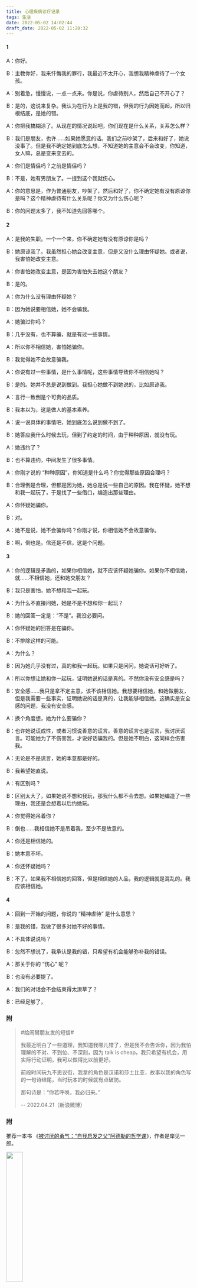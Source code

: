 ```yaml
---
title: 心理疾病诊疗记录
tags: 生活
date: 2022-05-02 14:02:44
draft_date: 2022-05-02 11:20:32
---
```



<style>
li:nth-child(odd) {
  list-style-type: "A：";
}
li:nth-child(even) {
  list-style-type: "B：";
}
</style>

#### 1

- 你好。

- 主教你好，我来忏悔我的罪行，我最近不太开心，我想我精神虐待了一个女孩。

- 别着急，慢慢说，一点一点来。你是说，你虐待别人，然后自己不开心了？

- 是的，这说来复杂。我认为在行为上是我的错，但我的行为因她而起，所以归根结底，是她的错。

- 你把我搞糊涂了。从现在的情况说起吧，你们现在是什么关系，关系怎么样？

- 我们是朋友，也许……如果她愿意的话。我们之前吵架了，后来和好了，她说没事了。但是我不确定她到底怎么想，不知道她的主意会不会改变，你知道，女人嘛，总是变来变去的。

- 你们是情侣吗？之前是情侣吗？

- 不是，她有男朋友了。一提到这个我就伤心。

- 你的意思是，作为普通朋友，吵架了，然后和好了，你不确定她有没有原谅你是吗？这个精神虐待有什么关系呢？你又为什么伤心呢？

- 你的问题太多了，我不知道先回答哪个。

#### 2

- 是我的失职。一个一个来，你不确定她有没有原谅你是吗？

- 她原谅我了。我虽然担心她会改变主意，但是又没什么理由怀疑她。或者说，我害怕她改变主意。

- 你害怕她改变主意，是因为害怕失去她这个朋友？

- 是的。

- 你为什么没有理由怀疑她？

- 因为她说要相信她，她不会骗我。

- 她骗过你吗？

- 几乎没有，也不算骗，就是有过一些事情。

- 所以你不相信她，害怕她骗你。

- 我觉得她不会故意骗我。

- 你说有过一些事情，是什么事情呢，这些事情导致你不相信她吗？

- 是的。她并不总是说到做到。我担心她做不到她说的，比如原谅我。

- 言行一致倒是个可贵的品质。

- 我本以为，这是做人的基本素养。

- 说一说具体的事情吧，她到底怎么说到做不到了。

- 她答应我什么时候去玩，但到了约定的时间，由于种种原因，就没有玩。

- 她违约了？

- 也不算违约，中间发生了很多事情。

- 你刚才说的 “种种原因”，你知道是什么吗？你觉得那些原因合理吗？

- 合理倒是合理，但都是因为她，她总是说一些自己的原因。我在怀疑，她不想和我一起玩了，于是找了一些借口，编造出那些理由。

- 你怀疑她骗你。

- 对。

- 她不是说，她不会骗你吗？你刚才说，你相信她不会故意骗你。

- 啊，倒也是。信还是不信，这是个问题。

#### 3

- 你的逻辑是矛盾的，如果你相信她，就不应该怀疑她骗你。如果你不相信她，就……不相信她，还和她交朋友？

- 我只是害怕，她不想和我一起玩。

- 为什么不直接问她，她是不是不想和你一起玩？

- 她的回答一定是：“不是”。我没必要问。

- 你怀疑她的回答是在骗你。

- 不排除这样的可能。

- 为什么？

- 因为她几乎没有过，真的和我一起玩。如果只是问问，她说话可好听了。

- 所以你想让她和你一起玩，证明她说的话是真的。不然你没有安全感是吗？

- 安全感……我只是拿不定主意，该不该相信她。我想要相信她，和她做朋友，但是我需要一些事实，证明她说的话是真的，让我能够相信她。这确实是安全感的问题，我没有安全感。

- 换个角度想，她为什么要骗你？

- 也许她说谎成性，或者习惯说善意的谎言。善意的谎言也是谎言，我讨厌谎言。可能她为了不伤害我，才说好话骗我的。但是她不明白，这同样会伤害我。

- 无论是不是谎言，她的本意都是好的。

- 我希望她直说。

- 有区别吗？

- 区别太大了，如果她说不想和我玩，那我什么都不会去想。如果她编造了一些理由，我还是会想着以后约她玩。

- 你觉得她吊着你？

- 倒也……我相信她不是吊着我，至少不是故意的。

- 你还是相信她的。

- 她本意不坏。

- 你还怀疑她吗？

- 不了。如果我不相信她的回答，但是相信她的人品，我的逻辑就是混乱的。我应该相信她。

#### 4

- 回到一开始的问题，你说的 “精神虐待” 是什么意思？

- 是我的错，我做了很多对她不好的事情。

- 不具体说说吗？

- 忽然不想说了，我承认是我的错，只希望有机会能够弥补我的错误。

- 那关于你的 “伤心” 呢？

- 也没有必要提了。

- 我们的对话会不会结束得太潦草了？

- 已经足够了，

### 附

> #给闹掰朋友发的短信#
>
> 我最近明白了一些道理，我知道我哪儿错了，但是我不会告诉你，因为我怕理解的不对、不到位、不深刻，因为 talk is cheap。我只希望有机会，用实际行动证明，我可以做得比以前更好。
>
> 前段时间玩九不思议街，我拿的角色是汉诺和莎士比亚，故事以我的角色写的一句诗结尾，当时玩本的时候就有点破防。
>
> 那句诗是：“你若呼唤，我必归来。”
>
> -- 2022.04.21（新浪微博）

### 附

推荐一本书 《<a href="https://book.douban.com/subject/26369699/" target="_blank">被讨厌的勇气：“自我启发之父”阿德勒的哲学课</a>》，作者是岸见一郎。

<img src="book.jpeg" width="30%">

内容非常值得一看，带给我很大启发，主要是用 “阿德勒心理学”（个体心理学）来解释诸多心理问题，是我最近看的几十本情感类和心理学相关书籍中，个人认为最好的一本。

